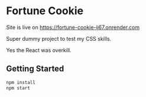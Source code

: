 # Fortune Cookie

Site is live on https://fortune-cookie-ij67.onrender.com

Super dummy project to test my CSS skills.

Yes the React was overkill.

## Getting Started

```bash
npm install
npm start
```